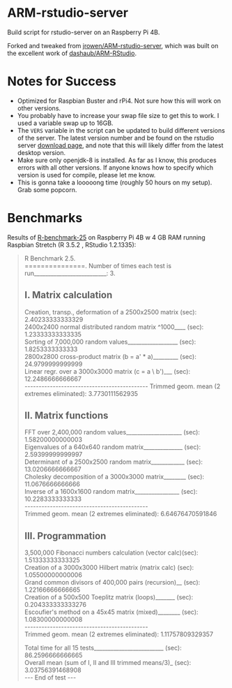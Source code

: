 # ARM-rstudio-server
Build script for rstudio-server on an Raspberry Pi 4B.

Forked and tweaked from [jrowen/ARM-rstudio-server](https://github.com/jrowen/ARM-rstudio-server), which was built on the excellent work of [dashaub/ARM-RStudio](https://github.com/dashaub/ARM-RStudio).

# Notes for Success

* Optimized for Raspbian Buster and rPi4. Not sure how this will work on other versions.
* You probably have to increase your swap file size to get this to work. I used a variable swap up to 16GB.
* The `VERS` variable in the script can be updated to build different versions of the server.  The latest version number and be found on the rstudio server [download page](https://www.rstudio.com/products/rstudio/download-server/), and note that this will likely differ from the latest desktop version.
* Make sure only openjdk-8 is installed. As far as I know, this produces errors with all other versions. If anyone knows how to specify which version is used for compile, please let me know.
* This is gonna take a looooong time (roughly 50 hours on my setup). Grab some popcorn.

# Benchmarks

Results of [R-benchmark-25](https://mac.r-project.org/benchmarks/) on Raspberry Pi 4B w 4 GB RAM running Raspbian Stretch (R 3.5.2 , RStudio 1.2.1335):

> R Benchmark 2.5.  
> ===============. 
> Number of times each test is run__________________________:  3. 
> 
>    I. Matrix calculation
>    ---------------------
> Creation, transp., deformation of a 2500x2500 matrix (sec):  2.40233333333329   
> 2400x2400 normal distributed random matrix ^1000____ (sec):  1.23333333333335   
> Sorting of 7,000,000 random values__________________ (sec):  1.8253333333333  
> 2800x2800 cross-product matrix (b = a' * a)_________ (sec):  24.9799999999999   
> Linear regr. over a 3000x3000 matrix (c = a \ b')___ (sec):  12.2486666666667  
>                       --------------------------------------------
>                  Trimmed geom. mean (2 extremes eliminated):  3.7730111562935   
>     
>    II. Matrix functions  
>    --------------------
> FFT over 2,400,000 random values____________________ (sec):  1.58200000000003   
> Eigenvalues of a 640x640 random matrix______________ (sec):  2.59399999999997   
> Determinant of a 2500x2500 random matrix____________ (sec):  13.0206666666667   
> Cholesky decomposition of a 3000x3000 matrix________ (sec):  11.0676666666666   
> Inverse of a 1600x1600 random matrix________________ (sec):  10.2283333333333   
>                       --------------------------------------------  
>                 Trimmed geom. mean (2 extremes eliminated):  6.64676470591846   
>     
>    III. Programmation    
>    ------------------
> 3,500,000 Fibonacci numbers calculation (vector calc)(sec):  1.51333333333325   
> Creation of a 3000x3000 Hilbert matrix (matrix calc) (sec):  1.05500000000006   
> Grand common divisors of 400,000 pairs (recursion)__ (sec):  1.22166666666665   
> Creation of a 500x500 Toeplitz matrix (loops)_______ (sec):  0.204333333333276   
> Escoufier's method on a 45x45 matrix (mixed)________ (sec):  1.08300000000008   
>                       --------------------------------------------  
>                 Trimmed geom. mean (2 extremes eliminated):  1.11757809329357   
> 
>   
> Total time for all 15 tests_________________________ (sec):  86.2596666666665   
> Overall mean (sum of I, II and III trimmed means/3)_ (sec):  3.03756391468908   
>                      --- End of test ---  

